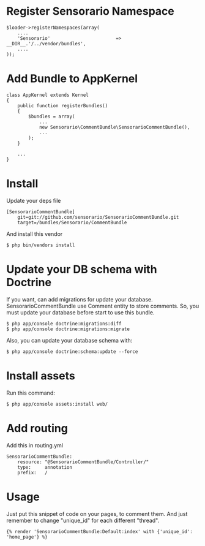 Register Sensorario Namespace
=============================

    $loader->registerNamespaces(array(
        ....
        'Sensorario'                        => __DIR__.'/../vendor/bundles',
        ....
    ));

Add Bundle to AppKernel
=======================

    class AppKernel extends Kernel
    {
        public function registerBundles()
        {
            $bundles = array(
                ...
                new Sensorario\CommentBundle\SensorarioCommentBundle(),
                ...
            );
        }

        ...
    }

Install
=======

Update your deps file

    [SensorarioCommentBundle]
        git=git://github.com/sensorario/SensorarioCommentBundle.git
        target=/bundles/Sensorario/CommentBundle

And install this vendor

    $ php bin/vendors install

Update your DB schema with Doctrine
===================================

If you want, can add migrations for update your database.
SensorarioCommentBundle use Comment entity to store comments. So, you must
update your database before start to use this bundle.

    $ php app/console doctrine:migrations:diff
    $ php app/console doctrine:migrations:migrate

Also, you can update your database schema with:

    $ php app/console doctrine:schema:update --force

Install assets
==============

Run this command:

    $ php app/console assets:install web/

Add routing
===========

Add this in routing.yml

    SensorarioCommentBundle:
        resource: "@SensorarioCommentBundle/Controller/"
        type:     annotation
        prefix:   /

Usage
=====

Just put this snippet of code on your pages, to comment them. And just remember
to change "unique_id" for each different "thread".

    {% render 'SensorarioCommentBundle:Default:index' with {'unique_id': 'home_page'} %}
